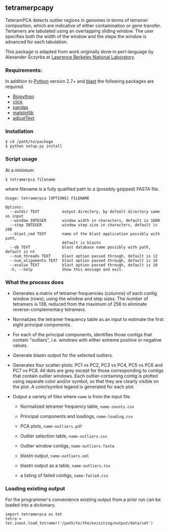 ## tetramerpcapy

TeteramPCA detects outlier regions in genomes in terms of tetramer composition, which are indicative of either contamination or gene transfer.  Tertamers are
tabulated using an overlapping sliding window. The user specifies both the width of the window and the steps the window is advanced for each tabulation.

This package is adapted from work originally done in perl-language by Alexander Sczyrba at [Lawrence Berkeley National Laboratory](http://www.lbl.gov/).

### Requirements:

 In addition to [Python](https://www.python.org) version 2.7+ and [blast](https://blast.ncbi.nlm.nih.gov) the following packages are required.

 + [Biopython](http://biopython.org/)
 + [click](http://click.pocoo.org/5/)
 + [pandas](http://pandas.pydata.org/index.html)
 + [matplotlib](http://matplotlib.org/1.5.1/index.html)
 + [adjustText](https://pypi.python.org/pypi/adjustText/0.5.3)

### Installation

```
$ cd /path/to/package
$ python setup.py install
```


### Script usage

At a minimum

```
$ tetramerpca filename
```

where filename is a fully qualified path to a (possibly gzipped) FASTA file.

```
Usage: tetramerpca [OPTIONS] FILENAME

Options:
  --outdir TEXT          output directory, by default directory same as input
  --window INTEGER       window width in characters, default is 1600
  --step INTEGER         window step size in characters, default is 200
  --blast_cmd TEXT       name of the blast application possibly with path,
                         default is blastn
  --db TEXT              blast database name possibly with path, default in nt
  --num_threads TEXT     blast option passed through, default is 12
  --num_alignments TEXT  blast option passed through, default is 10
  --evalue TEXT          blast option passed through, default is 10
  -h, --help             Show this message and exit.

```

### What the process does

 + Generates a matrix of tetramer frequencies (columns) of each contig window (rows), using the window and step sizes. The number of tetramers is 136, reduced from the maximum of 256 to eliminate reverse-complementary tetramers.

 + Normalizes the tetramer frequency table as an input to estimate the first eight principal components.

 + For each of the principal components, identifies those contigs that contain "outliers", i.e. windows with either extreme positive or negative values.

 + Generate blastn output for the selected outliers.

 + Generates four scatter-plots: PC1 vs PC2, PC3 vs PC4, PC5 vs PC6 and PC7 vs PC8. All dots are grey except for those corresponding to contigs that contain outlier windows. Each outlier-containing contig is plotted using separate color and/or symbol, so that they are clearly visible on the plot.  A color/symbol legend is generated for each plot.

 + Output a variety of files where `name` is from the input file.

   - Normalized tetramer frequency table, `name-counts.csv`

   - Principal components and loadings, `name-loading.csv`

   - PCA plots, `name-outliers.pdf`

   - Outlier selection table, `name-outliers.csv`

   - Outlier window contigs, `name-outliers.fasta`

   - blastn output, `name-outliers.xml`

   - blastn output as a table, `name-outliers.tsv`


   - a listing of failed contigs, `name-failed.csv`

### Loading existing output

For the programmer's convenience existing output from a prior run can be loaded into a dictionary.

```
import tetramerpca as tet
tetra = tet.inout.load_tetramer('/path/to/the/exisiting/output/data/set')
```

